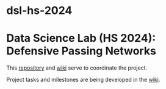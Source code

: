 # dsl-hs-2024

# Data Science Lab (HS 2024): Defensive Passing Networks

This [repository](https://gitlab.ethz.ch/socceranalytics/dsl-hs-2024/-/tree/main)
and [wiki](https://gitlab.ethz.ch/socceranalytics/dsl-hs-2024/-/wikis/home)
serve to coordinate the project.

Project tasks and milestones are being developed in the [wiki](https://gitlab.ethz.ch/socceranalytics/dsl-hs-2024/-/tree/main).